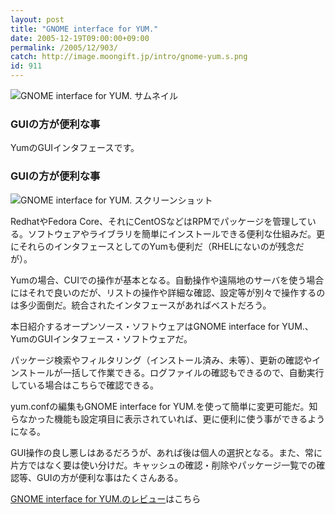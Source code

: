 ```yaml
---
layout: post
title: "GNOME interface for YUM."
date: 2005-12-19T09:00:00+09:00
permalink: /2005/12/903/
catch: http://image.moongift.jp/intro/gnome-yum.s.png
id: 911
---
```

 ![GNOME interface for YUM. サムネイル](http://image.moongift.jp/intro/gnome-yum.t.png "GNOME interface for YUM. サムネイル")
  

### GUIの方が便利な事
  
YumのGUIインタフェースです。  
<!--more-->  

### GUIの方が便利な事
  

![GNOME interface for YUM. スクリーンショット](http://image.moongift.jp/intro/gnome-yum.s.png "GNOME interface for YUM. スクリーンショット")

  

RedhatやFedora Core、それにCentOSなどはRPMでパッケージを管理している。ソフトウェアやライブラリを簡単にインストールできる便利な仕組みだ。更にそれらのインタフェースとしてのYumも便利だ（RHELにないのが残念だが）。

  

Yumの場合、CUIでの操作が基本となる。自動操作や遠隔地のサーバを使う場合にはそれで良いのだが、リストの操作や詳細な確認、設定等が別々で操作するのは多少面倒だ。統合されたインタフェースがあればベストだろう。

  

本日紹介するオープンソース・ソフトウェアはGNOME interface for YUM.、YumのGUIインタフェース・ソフトウェアだ。

  

パッケージ検索やフィルタリング（インストール済み、未等）、更新の確認やインストールが一括して作業できる。ログファイルの確認もできるので、自動実行している場合はこちらで確認できる。

  

yum.confの編集もGNOME interface for YUM.を使って簡単に変更可能だ。知らなかった機能も設定項目に表示されていれば、更に便利に使う事ができるようになる。

  

GUI操作の良し悪しはあるだろうが、あれば後は個人の選択となる。また、常に片方ではなく要は使い分けだ。キャッシュの確認・削除やパッケージ一覧での確認等、GUIの方が便利な事はたくさんある。

  

[GNOME interface for YUM.のレビュー](http://oss.moongift.jp/review/i-917.html)はこちら

